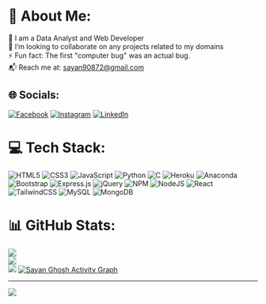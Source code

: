 # 💫 About Me:
🔭 I am a Data Analyst and Web Developer<br>👯 I’m looking to collaborate on any projects related to my domains<br>⚡ Fun fact: The first "computer bug" was an actual bug.<br>📬 Reach me at: sayan90872@gmail.com


## 🌐 Socials:
[![Facebook](https://img.shields.io/badge/Facebook-%231877F2.svg?logo=Facebook&logoColor=white)](https://facebook.com/facebook.com/sayan.ghosh.94064176) [![Instagram](https://img.shields.io/badge/Instagram-%23E4405F.svg?logo=Instagram&logoColor=white)](https://instagram.com/sayan_ghosh_5) [![LinkedIn](https://img.shields.io/badge/LinkedIn-%230077B5.svg?logo=linkedin&logoColor=white)](https://linkedin.com/in/https://www.linkedin.com/in/sayan-ghosh-93a729199/) 

# 💻 Tech Stack:
![HTML5](https://img.shields.io/badge/html5-%23E34F26.svg?style=for-the-badge&logo=html5&logoColor=white) ![CSS3](https://img.shields.io/badge/css3-%231572B6.svg?style=for-the-badge&logo=css3&logoColor=white) ![JavaScript](https://img.shields.io/badge/javascript-%23323330.svg?style=for-the-badge&logo=javascript&logoColor=%23F7DF1E) ![Python](https://img.shields.io/badge/python-3670A0?style=for-the-badge&logo=python&logoColor=ffdd54) ![C](https://img.shields.io/badge/c-%2300599C.svg?style=for-the-badge&logo=c&logoColor=white) ![Heroku](https://img.shields.io/badge/heroku-%23430098.svg?style=for-the-badge&logo=heroku&logoColor=white) ![Anaconda](https://img.shields.io/badge/Anaconda-%2344A833.svg?style=for-the-badge&logo=anaconda&logoColor=white) ![Bootstrap](https://img.shields.io/badge/bootstrap-%23563D7C.svg?style=for-the-badge&logo=bootstrap&logoColor=white) ![Express.js](https://img.shields.io/badge/express.js-%23404d59.svg?style=for-the-badge&logo=express&logoColor=%2361DAFB) ![jQuery](https://img.shields.io/badge/jquery-%230769AD.svg?style=for-the-badge&logo=jquery&logoColor=white) ![NPM](https://img.shields.io/badge/NPM-%23000000.svg?style=for-the-badge&logo=npm&logoColor=white) ![NodeJS](https://img.shields.io/badge/node.js-6DA55F?style=for-the-badge&logo=node.js&logoColor=white) ![React](https://img.shields.io/badge/react-%2320232a.svg?style=for-the-badge&logo=react&logoColor=%2361DAFB) ![TailwindCSS](https://img.shields.io/badge/tailwindcss-%2338B2AC.svg?style=for-the-badge&logo=tailwind-css&logoColor=white) ![MySQL](https://img.shields.io/badge/mysql-%2300f.svg?style=for-the-badge&logo=mysql&logoColor=white) ![MongoDB](https://img.shields.io/badge/MongoDB-%234ea94b.svg?style=for-the-badge&logo=mongodb&logoColor=white)
# 📊 GitHub Stats:
![](https://github-readme-stats.vercel.app/api?username=sayan-g5&theme=react&hide_border=false&include_all_commits=true&count_private=true)<br/>
![](https://github-readme-streak-stats.herokuapp.com/?user=sayan-g5&theme=react&hide_border=false)<br/>
![](https://github-readme-stats.vercel.app/api/top-langs/?username=sayan-g5&theme=react&hide_border=false&include_all_commits=true&count_private=true&layout=compact)
<a href="https://github.com/sayan-g5/github-readme-activity-graph"><img alt="Sayan Ghosh Activity Graph" src="https://activity-graph.herokuapp.com/graph?username=sayan-g5&bg_color=0D1117&color=5BCDEC&line=5BCDEC&point=FFFFFF&hide_border=true" /></a>

---
[![](https://visitcount.itsvg.in/api?id=sayan-g5&icon=0&color=0)](https://visitcount.itsvg.in)
